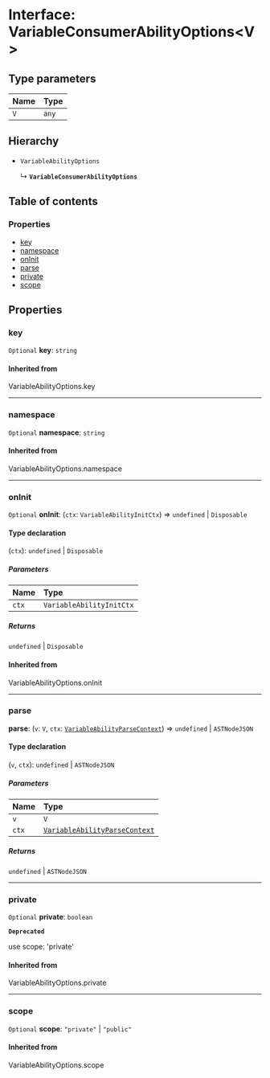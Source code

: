 # Interface: VariableConsumerAbilityOptions\<V>

## Type parameters

| Name | Type |
| :------ | :------ |
| `V` | `any` |

## Hierarchy

* `VariableAbilityOptions`

  ↳ **`VariableConsumerAbilityOptions`**

## Table of contents

### Properties

* [key](/en/auto-docs/node-variable-plugin/interfaces/VariableConsumerAbilityOptions.md#key)
* [namespace](/en/auto-docs/node-variable-plugin/interfaces/VariableConsumerAbilityOptions.md#namespace)
* [onInit](/en/auto-docs/node-variable-plugin/interfaces/VariableConsumerAbilityOptions.md#oninit)
* [parse](/en/auto-docs/node-variable-plugin/interfaces/VariableConsumerAbilityOptions.md#parse)
* [private](/en/auto-docs/node-variable-plugin/interfaces/VariableConsumerAbilityOptions.md#private)
* [scope](/en/auto-docs/node-variable-plugin/interfaces/VariableConsumerAbilityOptions.md#scope)

## Properties

### key

`Optional` **key**: `string`

#### Inherited from

VariableAbilityOptions.key

***

### namespace

`Optional` **namespace**: `string`

#### Inherited from

VariableAbilityOptions.namespace

***

### onInit

`Optional` **onInit**: (`ctx`: `VariableAbilityInitCtx`) => `undefined` | `Disposable`

#### Type declaration

(`ctx`): `undefined` | `Disposable`

##### Parameters

| Name | Type |
| :------ | :------ |
| `ctx` | `VariableAbilityInitCtx` |

##### Returns

`undefined` | `Disposable`

#### Inherited from

VariableAbilityOptions.onInit

***

### parse

**parse**: (`v`: `V`, `ctx`: [`VariableAbilityParseContext`](/en/auto-docs/node-variable-plugin/interfaces/VariableAbilityParseContext.md)) => `undefined` | `ASTNodeJSON`

#### Type declaration

(`v`, `ctx`): `undefined` | `ASTNodeJSON`

##### Parameters

| Name | Type |
| :------ | :------ |
| `v` | `V` |
| `ctx` | [`VariableAbilityParseContext`](/en/auto-docs/node-variable-plugin/interfaces/VariableAbilityParseContext.md) |

##### Returns

`undefined` | `ASTNodeJSON`

***

### private

`Optional` **private**: `boolean`

**`Deprecated`**

use scope: 'private'

#### Inherited from

VariableAbilityOptions.private

***

### scope

`Optional` **scope**: `"private"` | `"public"`

#### Inherited from

VariableAbilityOptions.scope

